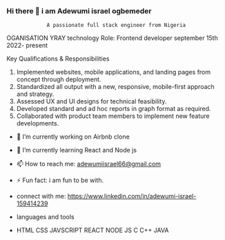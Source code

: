 ### Hi there 👋 i am Adewumi israel ogbemeder 
                 A passionate full stack engineer from Nigeria 

OGANISATION
YRAY technology
Role: Frontend developer
september 15th 2022- present

Key Qualifications & Responsibilities
1. Implemented websites, mobile applications, and landing pages from concept through deployment.
2. Standardized all output with a new, responsive, mobile-first approach and strategy.
3. Assessed UX and UI designs for technical feasibility.
4. Developed standard and ad hoc reports in graph format as required.
5. Collaborated with product team members to implement new feature developments.




- 🔭 I’m currently working on Airbnb clone
- 🌱 I’m currently learning React and Node js 



- 📫 How to reach me: adewumiisrael66@gmail.com

- ⚡ Fun fact: i am fun to be with.
- connect with me: https://www.linkedin.com/in/adewumi-israel-159414239
- languages and tools
- HTML CSS JAVSCRIPT REACT NODE JS C C++ JAVA 

